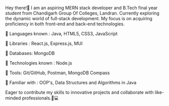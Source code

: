 Hey there!👋 I am an aspiring MERN stack developer and B.Tech final year student from Chandigarh Group Of Colleges, Landran. Currently exploring the dynamic world of full-stack development. My focus is on acquiring proficiency in both front-end and back-end technologies. 

🌟 Languages known : Java, HTML5, CSS3, JavaScript

🌟 Libraries : React.js, Express.js, MUI

🌟 Databases: MongoDB

🌟 Technologies known : Node.js

🌟 Tools: Git/GitHub, Postman, MongoDB Compass

🌟 Familiar with : OOP's, Data Structures and Algorithms in Java

Eager to contribute my skills to innovative projects and collaborate with like-minded professionals.🌟💻
